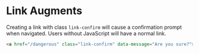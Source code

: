 # Link Augments

Creating a link with class `link-confirm` will cause a confirmation prompt when navigated. 
Users without JavaScript will have a normal link.

```html
<a href="/dangerous" class="link-confirm" data-message="Are you sure?">Delete Stuff</a>
```

